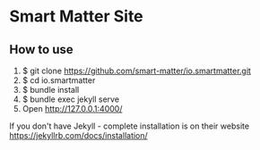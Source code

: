 Smart Matter Site
====================

## How to use
1. $ git clone https://github.com/smart-matter/io.smartmatter.git
2. $ cd io.smartmatter
3. $ bundle install
4. $ bundle exec jekyll serve
5. Open http://127.0.0.1:4000/

If you don't have Jekyll - complete installation is on their website https://jekyllrb.com/docs/installation/

